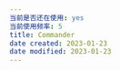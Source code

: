 ```yaml
---
当前是否还在使用: yes
当前使用频率: 5
title: Commander
date created: 2023-01-23
date modified: 2023-01-23
---
```

